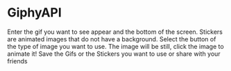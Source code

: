 # GiphyAPI

Enter the gif you want to see appear and the bottom of the screen.
Stickers are animated images that do not have a background.
Select the button of the type of image you want to use.
The image will be still, click the image to animate it!
Save the Gifs or the Stickers you want to use or share with your friends